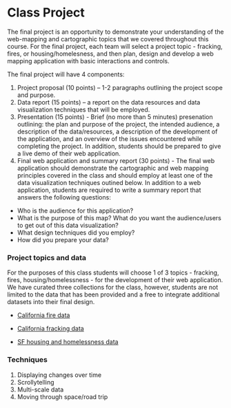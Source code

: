 # Class Project 

The final project is an opportunity to demonstrate your understanding of the web-mapping and cartographic topics that we covered throughout this course. For the final project, each team will select a project topic - fracking, fires, or  housing/homelesness, and then plan, design and develop a web mapping application with basic interactions and controls. 

The final project will have 4 components:

1. Project proposal (10 points) – 1-2 paragraphs outlining the project scope and purpose. 
2. Data report (15 points) – a report on the data resources and data visualization techniques that will be employed. 
3. Presentation (15 points) - Brief (no more than 5 minutes) presenation outlining: the plan and purpose of the project, the intended audience, a description of the data/resources, a description of the development of the application, and an overview of the issues encountered while completing the project. In addition, students should be prepared to give a live demo of their web application.
4. Final web application and summary report (30 points) - The final web application should demonstrate the cartographic and web mapping principles covered in the class and should employ at least one of the data visualization techniques outined below. In addition to a web application, students are required to write a summary report that answers the following questions: 

- Who is the audience for this application? 
- What is the purpose of this map? What do you want the audience/users to get out of this data visualization? 
- What design techniques did you employ? 
- How did you prepare your data?  

### Project topics and data 

For the purposes of this class students will choose 1 of 3 topics - fracking, fires, housing/homelessness - for the development of their web application. We have curated three collections for the class, however, students are not limited to the data that has been provided and a free to integrate additional datasets into their final design. 

- [California fire data](https://drive.google.com/open?id=1-EJsze2SEx5g1CA2Fj1u6R9IT1xhq1hK)

- [California fracking data](https://drive.google.com/open?id=1kF7-pHg94COQo69L7gjEcs1co54yNLf7)

- [SF housing and homelessness data](https://drive.google.com/open?id=1ax5_IRVYhrxrUyo4FGJT7-e5p_1r5Cem)


### Techniques 

1. Displaying changes over time
2. Scrollytelling
3. Multi-scale data
4. Moving through space/road trip 


